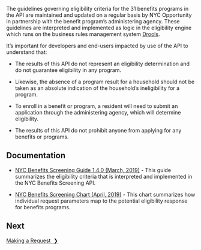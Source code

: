 The guidelines governing eligibility criteria for the 31 benefits programs in the API are maintained and updated on a regular basis by NYC Opportunity in partnership with the benefit program’s administering agency. These guidelines are interpreted and implemented as logic in the eligibility engine which runs on the business rules management system <a href="http://drools.org/" target="_blank">Drools</a>.

It’s important for developers and end-users impacted by use of the API to understand that:

* The results of this API do not represent an eligibility determination and do not guarantee eligibility in any program.

* Likewise, the absence of a program result for a household should not be taken as an absolute indication of the household’s ineligibility for a program.

* To enroll in a benefit or program, a resident will need to submit an application through the administering agency, which will determine eligibility.

* The results of this API do not prohibit anyone from applying for any benefits or programs.

## Documentation

* [NYC Benefits Screening Guide 1.4.0 (March, 2019)](resources/NYC_Benefits_Screening_Guide_1.4.0.pdf) - This guide summarizes the eligibility criteria that is interpreted and implemented in the NYC Benefits Screening API.

* <a href='resources/NYC_Benefits_Screening_Chart.pdf' data-js='track' data-track-key='Benefits Screening Chart' data-track-data='[{"event":"benefits-screening-chart"}]' target='_blank' rel="nofollow noopener">NYC Benefits Screening Chart (April, 2019)</a> - This chart summarizes how individual request parameters map to the potential eligibility response for benefits programs.

## Next

<a href="making-a-request" title="Making a Request" class="btn color-secondary-button">Making a Request&nbsp;&nbsp;❯</a>
